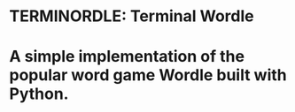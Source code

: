 # TERMINORDLE: Terminal Wordle
# A simple implementation of the popular word game **Wordle** built with Python.
